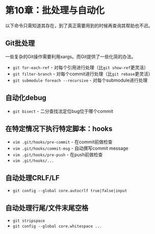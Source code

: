 # 第10章：批处理与自动化

以下命令只需知道其存在，到了真正需要用到的时候再查询其帮助也不迟。

## Git批处理

一些复杂的Git操作需要利用xargs。而Git提供了一些化简的办法。

- `git for-each-ref` - 对每个引用进行处理（比`git show-ref`更灵活）
- `git filter-branch` - 对每个commit进行处理（比`git rebase`更灵活）
- `git submodule foreach --recursive` - 对每个submodule进行处理

## 自动化debug

- `git bisect` - 二分查找法定位bug位于哪个commit

## 在特定情况下执行特定脚本：hooks

- `vim .git/hooks/pre-commit` - 在commit前做检查
- `vim .git/hooks/commit-msg` - 自动撰写commit message
- `vim .git/hooks/pre-push` - 在push前做检查
- `vim .git/hooks/...`

## 自动处理CRLF/LF

- `git config --global core.autocrlf true|false|input`

## 自动处理行尾/文件末尾空格

- `git stripspace`
- `git config --global core.whitespace ...`

